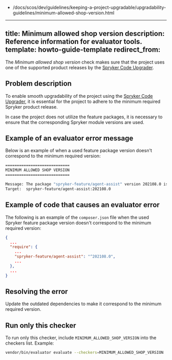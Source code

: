   - /docs/scos/dev/guidelines/keeping-a-project-upgradable/upgradability-guidelines/minimum-allowed-shop-version.html
---
title: Minimum allowed shop version
description: Reference information for evaluator tools.
template: howto-guide-template
redirect_from:
---

The *Minimum allowed shop version* check makes sure that the project uses one of the supported product releases by the [Spryker Code Upgrader](/docs/scu/dev/onboard-to-spryker-code-upgrader/prepare-a-project-for-spryker-code-upgrader.html).

## Problem description

To enable smooth upgradability of the project using the [Spryker Code Upgrader](/docs/scu/dev/onboard-to-spryker-code-upgrader/prepare-a-project-for-spryker-code-upgrader.html), it is essential for the project to adhere to the minimum required Spryker product release.

In case the project does not utilize the feature packages, it is necessary to ensure that the corresponding Spryker module versions are used.

## Example of an evaluator error message

Below is an example of when a used feature package version doesn't correspond to the minimum required version:

```bash
============================
MINIMUM ALLOWED SHOP VERSION
============================

Message: The package "spryker-feature/agent-assist" version 202108.0 is not supported. The minimum allowed version is 202204.0.
Target:  spryker-feature/agent-assist:202108.0
```

## Example of code that causes an evaluator error

The following is an example of the `composer.json` file when the used Spryker feature package version doesn't correspond to the minimum required version:

```json
{
  ...
  "require": {
    ...
    "spryker-feature/agent-assist": "^202108.0",
    ...
  },
  ...
}
```

## Resolving the error

Update the outdated dependencies to make it correspond to the minimum required version.


## Run only this checker
To run only this checker, include `MINIMUM_ALLOWED_SHOP_VERSION` into the checkers list. Example:
```bash
vendor/bin/evaluator evaluate --checkers=MINIMUM_ALLOWED_SHOP_VERSION
```
